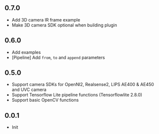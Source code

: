 ## 0.7.0
* Add 3D camera IR frame example
* Make 3D camera SDK optional when building plugin

## 0.6.0
* Add examples
* [Pipeline] Add `from`, `to` and `append` parameters

## 0.5.0
* Support camera SDKs for OpenNI2, Realsense2, LIPS AE400 & AE450 and UVC camera
* Support Tensorflow Lite pipeline functions (Tensorflowlite 2.8.0)
* Support basic OpenCV functions

## 0.0.1

* Init
